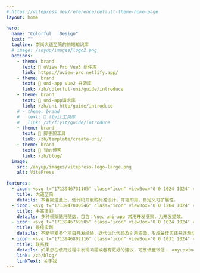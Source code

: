 ```yaml
---
# https://vitepress.dev/reference/default-theme-home-page
layout: home

hero:
  name: "Colorful   Design"
  text: ""
  tagline: 崇尚大道至简的前端知识库
  # image: /anyup/images/logo2.png
  actions:
    - theme: brand
      text: 🚀 uView Pro Vue3 组件库
      link: https://uview-pro.netlify.app/
    - theme: brand
      text: 🚀 uni-app Vue2 开源库
      link: /zh/colorful-uni/guide/introduce
    - theme: brand
      text: 🚀 uni-app请求库
      link: /zh/uni-http/guide/introduce
    # - theme: brand
    #   text: 🎯 flyit工具库
    #   link: /zh/flyit/guide/introduce
    - theme: brand
      text: 💪 脚手架工具
      link: /zh/template/create-uni/
    - theme: brand
      text: 📖 我的博客
      link: /zh/blog/
  image:
    src: /anyup/images/vitepress-logo-large.png
    alt: VitePress

features:
  - icon: <svg t="1713946731105" class="icon" viewBox="0 0 1024 1024" version="1.1" xmlns="http://www.w3.org/2000/svg" p-id="1221" width="64" height="64"><path d="M926.7 163.7V90.8H547.2l-3.6-20.9h-44l-3.8 21.8H244.1v72.1h22.8c70.6 0 141.2-0.1 211.7 0.1 7.9 0 18.9-3.5 19.2 10.6 0.3 16.4 0.1 32.8 0.1 51.4H244.2v256.7h682.1V224.8H547v-61.1h379.7zM566.2 286.9c89.9-0.1 179.7 0.3 269.6-0.3 16-0.1 22.6 3.7 22 20.8-1.2 33.9 0.1 67.9-1 101.8-0.2 5.4-7.6 15-11.8 15.1-45.8 1.1-91.7 0.7-140.7 0.7v-82.3h-48.5v81H314.5v-135h183.1v86.2H545v-86.7c8.4-0.5 14.8-1.3 21.2-1.3z" fill="#040000" p-id="1222"></path><path d="M397.9 953.9v-215H290.3v210.3h-46.1v-283h201.6v70.3c0 47.3 0.4 94.6-0.3 141.9-0.2 13 3.9 17.5 17 17.5 95.2-0.4 190.5-0.3 285.7 0 12 0.1 16.6-3.9 16.4-16-0.4-42.6 0.2-85.3-0.6-127.9-0.1-5-7-14-10.8-14.1-61.8-0.9-123.6-0.6-186.8-0.6V787h132.3v58.4h-179v-179h291.5v287.4l-413.3 0.1z" fill="#E35442" p-id="1223"></path><path d="M180.7 951.9h-80.6V230.3h80.6v721.6zM243.5 545.6h567.7v68.9H243.5zM881.7 546.6h45.1c0.4 8.2 1.1 15.9 1.1 23.6 0.1 117.2 0.1 234.3 0 351.5 0 31.6 0 31.6-31.1 31-4.6-0.1-9.2-0.6-15.2-1l0.1-405.1zM100.2 92.8h80.4v69.5h-80.4z" fill="#040000" p-id="1224"></path></svg>
    title: 大道至简
    details: 本着简洁至上，低代码开发的标准设计，开箱即用，自定义可扩展性。
  - icon: <svg t="1713947000546" class="icon" viewBox="0 0 1264 1024" version="1.1" xmlns="http://www.w3.org/2000/svg" p-id="11880" width="64" height="64"><path d="M129.355294 0h986.895059c23.04 0 41.743059 18.672941 41.743059 41.743059v590.757647H87.582118V41.743059C87.582118 18.672941 106.255059 0 129.355294 0" fill="#F83CB6" p-id="11881"></path><path d="M1245.575529 632.500706H0v165.436235h237.808941l43.971765-77.854117H960.451765l44.875294 77.854117h240.24847z" fill="#F9D11F" p-id="11882"></path><path d="M122.398118 1002.315294h145.287529l87.943529-155.708235h531.727059l89.750589 155.708235h146.070588l-117.850353-204.348235H237.808941z" fill="#A267F8" p-id="11883"></path><path d="M281.780706 720.112941l-43.971765 77.824H1005.327059l-44.875294-77.824z" fill="#F9D11F" p-id="11884"></path><path d="M282.202353 301.658353h681.170823v-126.494118H282.202353zM408.696471 506.006588h428.182588v-126.494117H408.696471z" fill="#FFFFFF" p-id="11885"></path></svg>
    title: 丰富多彩
    details: 多种框架随用随选，包含：Vue、uni-app 常用开发框架，为开发提效。
  - icon: <svg t="1713946769505" class="icon" viewBox="0 0 1024 1024" version="1.1" xmlns="http://www.w3.org/2000/svg" p-id="1380" width="64" height="64"><path d="M554.276571 81.408a48.420571 48.420571 0 0 0-70.217142 18.066286c-16.091429 31.012571-61.513143 116.736-113.737143 195.291428-26.185143 39.497143-53.248 75.849143-78.482286 102.473143-12.653714 13.312-24.064 23.405714-33.865143 30.061714a69.705143 69.705143 0 0 1-12.946286 7.168V950.857143h473.088c48.201143 0 90.697143-31.744 104.740572-78.262857l124.781714-413.988572a73.435429 73.435429 0 0 0-69.778286-94.939428H623.616l31.451429-126.537143a110.738286 110.738286 0 0 0-45.568-118.564572l-55.222858-37.156571zM208.457143 950.857143V435.931429h-62.317714C105.837714 435.931429 73.142857 468.845714 73.142857 509.513143v367.762286C73.142857 917.942857 105.837714 950.857143 146.139429 950.857143h62.317714z" fill="#FF7C00" p-id="1381"></path></svg>
    title: 最佳实践
    details: 不断积累多个项目开发经验，迭代优化代码及引用资源，形成最佳实践并逐渐成为标准。
  - icon: <svg t="1713946802116" class="icon" viewBox="0 0 1031 1024" version="1.1" xmlns="http://www.w3.org/2000/svg" p-id="1537" width="64" height="64"><path d="M307.2 1017.6c-12.8 0-32-6.4-38.4-12.8-19.2-19.2-25.6-44.8-12.8-70.4l32-83.2C288 844.8 294.4 832 294.4 832c0-19.2 19.2-32 32-25.6 19.2 0 32 12.8 32 32 0 12.8-6.4 32-12.8 44.8l-32 76.8 198.4-108.8c6.4 0 12.8-6.4 12.8-6.4 243.2-6.4 441.6-179.2 441.6-396.8 0-204.8-204.8-384-448-384-236.8 0-441.6 172.8-448 384-6.4 121.6 57.6 230.4 166.4 313.6 12.8 12.8 19.2 32 6.4 44.8-12.8 12.8-32 19.2-44.8 6.4-128-89.6-198.4-224-198.4-364.8 6.4-243.2 243.2-448 512-448 275.2 0 512 204.8 512 448 0 249.6-224 454.4-492.8 460.8l-198.4 108.8C326.4 1017.6 320 1017.6 307.2 1017.6z" fill="#2aa515" p-id="1538"></path><path d="M697.6 416 339.2 416C320 416 307.2 403.2 307.2 384c0-19.2 12.8-32 32-32l358.4 0c19.2 0 32 12.8 32 32C729.6 403.2 716.8 416 697.6 416z" fill="#2aa515" p-id="1539"></path><path d="M576 563.2 339.2 563.2c-19.2 0-32-12.8-32-32 0-19.2 12.8-32 32-32l243.2 0c19.2 0 32 12.8 32 32C608 550.4 595.2 563.2 576 563.2z" fill="#2aa515" p-id="1540"></path></svg>
    title: 联系我
    details: 如果您在使用过程中发现问题或者有更好的建议，可反馈至微信： anyupxing
    link: /zh/blog/
    linkText: 关于我
---
```


<style>
:root {
  --vp-home-hero-name-color: transparent;
  --vp-home-hero-name-background: -webkit-linear-gradient(120deg, #bd34fe 30%, #41d1ff);

  --vp-home-hero-image-background-image: linear-gradient(-45deg, #bd34fe 50%, #47caff 50%);
  --vp-home-hero-image-filter: blur(44px);
}

@media (min-width: 640px) {
  :root {
    --vp-home-hero-image-filter: blur(56px);
  }
}

@media (min-width: 960px) {
  :root {
    --vp-home-hero-image-filter: blur(68px);
  }
}
</style>

<ProjectInfo />

<SitePV />

<!-- <FooterInfo /> -->
